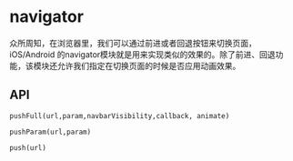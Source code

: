 # navigator

众所周知，在浏览器里，我们可以通过前进或者回退按钮来切换页面，iOS/Android 的navigator模块就是用来实现类似的效果的。除了前进、回退功能，该模块还允许我们指定在切换页面的时候是否应用动画效果。

## API

```
pushFull(url,param,navbarVisibility,callback, animate)
```

  `pushParam(url,param)`

 `push(url)` 

